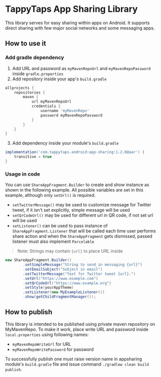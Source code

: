 # TappyTaps App Sharing Library

This library serves for easy sharing within apps on Android. It supports direct sharing with few major social networks and some messaging apps.

## How to use it

### Add gradle dependency

  1. Add URL and password as `myMavenRepoUrl` and `myMavenRepoPassword` inside `gradle.properties`
  2. Add repository inside your app's `build.gradle`
```gradle
allprojects {
    repositories {
        maven {
            url myMavenRepoUrl
            credentials {
                username 'myMavenRepo'
                password myMavenRepoPassword
            }
        }
    }
}
```
  3. Add dependency inside your module's `build.gradle`
```gradle
implementation('com.tappytaps.android:app-sharing:1.2.0@aar') {
    transitive = true
}
```

### Usage in code

You can use `ShareAppFragment.Builder` to create and show instance as shown in the following example. All possible variables are set in this example, although only `setUrl()` is required.

- `setTwitterMessage()` may be used to customize message for Twitter tweet, if it isn't set explicitly, simple message will be used
- `setQrCodeUrl()` may be used for different url in QR code, if not set url will be used
- `setListener()` can be used to pass instance of `ShareAppFragment.Listener` that will be called each time user performs share action and when the `ShareAppFragment` gets dismissed, passed listener must also implement `Parcelable`

> Note: Strings may contain `{url}` to place URL inside

```java
new ShareAppFragment.Builder()
        .setSimpleMessage("String to send in messaging {url}")
        .setEmailSubject("Subject in email")
        .setTwitterMessage("Text for Twitter tweet {url}.")
        .setUrl("https://www.example.com")
        .setQrCodeUrl("https://www.example.org")
        .setStyle(yourAppTheme)
        .setListener(new MyExampleListener())
        .show(getChildFragmentManager());
```

## How to publish

This library is intended to be published using private maven repository on MyMavenRepo. To make it work, place write URL and password inside `local.properties` using following names:

- `myMavenRepoWriteUrl` for URL
- `myMavenRepoWritePassword` for password

To successfully publish one must raise version name in appsharing module's `build.gradle` file and issue command `./gradlew clean build publish`.